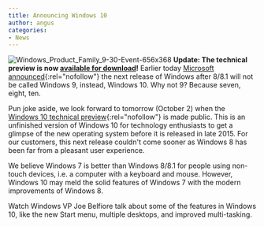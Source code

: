 ```yaml
---
title: Announcing Windows 10
author: angus
categories:
- News
---
```


![Windows_Product_Family_9-30-Event-656x368](/assets/images/Windows_Product_Family_9-30-Event-656x368.jpg)
**Update: The technical preview is now [available for download](https://insider.windows.com/en-gb//)!**
Earlier today [Microsoft announced](https://blogs.windows.com/bloggingwindows/2014/09/30/announcing-windows-10/){:rel="nofollow"} the next release of Windows after 8/8.1 will not be called Windows 9, instead, Windows 10. Why not 9? Because seven, eight, ten.

Pun joke aside, we look forward to tomorrow (October 2) when the [Windows 10 technical preview](https://insider.windows.com/en-gb/){:rel="nofollow"} is made public. This is an unfinished version of Windows 10 for technology enthusiasts to get a glimpse of the new operating system before it is released in late 2015. For our customers, this next release couldn't come sooner as Windows 8 has been far from a pleasant user experience.

We believe Windows 7 is better than Windows 8/8.1 for people using non-touch devices, i.e. a computer with a keyboard and mouse. However, Windows 10 may meld the solid features of Windows 7 with the modern improvements of Windows 8.


Watch Windows VP Joe Belfiore talk about some of the features in Windows 10, like the new Start menu, multiple desktops, and improved multi-tasking.


